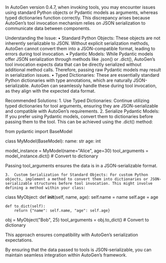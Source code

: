 In AutoGen version 0.4.7, when invoking tools, you may encounter issues using standard Python objects or Pydantic models as arguments, whereas typed dictionaries function correctly. This discrepancy arises because AutoGen’s tool invocation mechanism relies on JSON serialization to communicate data between components.

Understanding the Issue:
	•	Standard Python Objects: These objects are not inherently serializable to JSON. Without explicit serialization methods, AutoGen cannot convert them into a JSON-compatible format, leading to errors during tool invocation.
	•	Pydantic Models: While Pydantic models offer JSON serialization through methods like .json() or .dict(), AutoGen’s tool invocation expects data that can be directly serialized without additional method calls. Therefore, passing raw Pydantic models may result in serialization issues.
	•	Typed Dictionaries: These are essentially standard Python dictionaries with type annotations, which are naturally JSON-serializable. AutoGen can seamlessly handle these during tool invocation, as they align with the expected data format.

Recommended Solutions:
	1.	Use Typed Dictionaries: Continue utilizing typed dictionaries for tool arguments, ensuring they are JSON-serializable and compatible with AutoGen’s requirements.
	2.	Serialize Pydantic Models: If you prefer using Pydantic models, convert them to dictionaries before passing them to the tool. This can be achieved using the .dict() method:

from pydantic import BaseModel

class MyModel(BaseModel):
    name: str
    age: int

model_instance = MyModel(name="Alice", age=30)
tool_arguments = model_instance.dict()  # Convert to dictionary

Passing tool_arguments ensures the data is in a JSON-serializable format.

	3.	Custom Serialization for Standard Objects: For custom Python objects, implement a method to convert them into dictionaries or JSON-serializable structures before tool invocation. This might involve defining a method within your class:

class MyObject:
    def __init__(self, name, age):
        self.name = name
        self.age = age

    def to_dict(self):
        return {"name": self.name, "age": self.age}

obj = MyObject("Bob", 25)
tool_arguments = obj.to_dict()  # Convert to dictionary

This approach ensures compatibility with AutoGen’s serialization expectations.

By ensuring that the data passed to tools is JSON-serializable, you can maintain seamless integration within AutoGen’s framework.